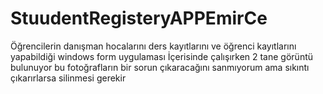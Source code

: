 # StuudentRegisteryAPPEmirCe
Öğrencilerin danışman hocalarını ders kayıtlarını ve öğrenci kayıtlarını yapabildiği windows form uygulaması
İçerisinde çalışırken 2 tane görüntü bulunuyor bu fotoğrafların bir sorun çıkaracağını sanmıyorum ama sıkıntı çıkarırlarsa silinmesi gerekir
